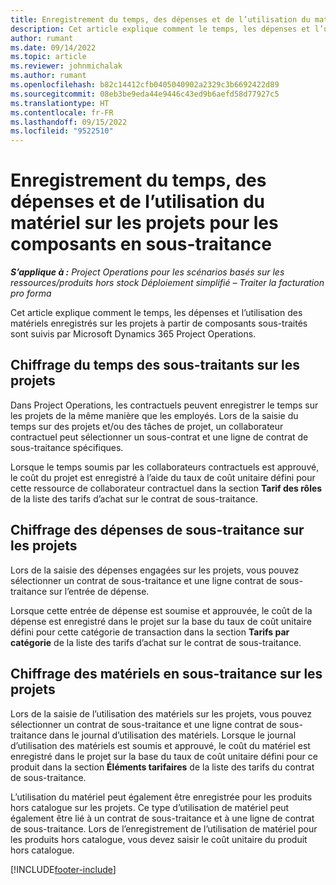 ```yaml
---
title: Enregistrement du temps, des dépenses et de l’utilisation du matériel pour les composants en sous-traitance
description: Cet article explique comment le temps, les dépenses et l’utilisation des matériels enregistrés sur les projets à partir de composants sous-traités sont suivis par Microsoft Dynamics 365 Project Operations.
author: rumant
ms.date: 09/14/2022
ms.topic: article
ms.reviewer: johnmichalak
ms.author: rumant
ms.openlocfilehash: b82c14412cfb0405040902a2329c3b6692422d89
ms.sourcegitcommit: 08eb3be9eda44e9446c43ed9b6aefd58d77927c5
ms.translationtype: HT
ms.contentlocale: fr-FR
ms.lasthandoff: 09/15/2022
ms.locfileid: "9522510"
---
```

# <a name="recording-time-expenses-and-material-usage-on-projects-for-subcontracted-components"></a>Enregistrement du temps, des dépenses et de l’utilisation du matériel sur les projets pour les composants en sous-traitance

_**S’applique à :** Project Operations pour les scénarios basés sur les ressources/produits hors stock Déploiement simplifié – Traiter la facturation pro forma_

Cet article explique comment le temps, les dépenses et l’utilisation des matériels enregistrés sur les projets à partir de composants sous-traités sont suivis par Microsoft Dynamics 365 Project Operations.

## <a name="costing-for-subcontractor-time-on-projects"></a>Chiffrage du temps des sous-traitants sur les projets
Dans Project Operations, les contractuels peuvent enregistrer le temps sur les projets de la même manière que les employés. Lors de la saisie du temps sur des projets et/ou des tâches de projet, un collaborateur contractuel peut sélectionner un sous-contrat et une ligne de contrat de sous-traitance spécifiques.

Lorsque le temps soumis par les collaborateurs contractuels est approuvé, le coût du projet est enregistré à l’aide du taux de coût unitaire défini pour cette ressource de collaborateur contractuel dans la section **Tarif des rôles** de la liste des tarifs d’achat sur le contrat de sous-traitance.

## <a name="costing-for-subcontracted-expenses-on-projects"></a>Chiffrage des dépenses de sous-traitance sur les projets
Lors de la saisie des dépenses engagées sur les projets, vous pouvez sélectionner un contrat de sous-traitance et une ligne contrat de sous-traitance sur l’entrée de dépense. 

Lorsque cette entrée de dépense est soumise et approuvée, le coût de la dépense est enregistré dans le projet sur la base du taux de coût unitaire défini pour cette catégorie de transaction dans la section **Tarifs par catégorie** de la liste des tarifs d’achat sur le contrat de sous-traitance.

## <a name="costing-for-subcontracted-materials-on-projects"></a>Chiffrage des matériels en sous-traitance sur les projets
Lors de la saisie de l’utilisation des matériels sur les projets, vous pouvez sélectionner un contrat de sous-traitance et une ligne contrat de sous-traitance dans le journal d’utilisation des matériels. Lorsque le journal d’utilisation des matériels est soumis et approuvé, le coût du matériel est enregistré dans le projet sur la base du taux de coût unitaire défini pour ce produit dans la section **Éléments tarifaires** de la liste des tarifs du contrat de sous-traitance.

L’utilisation du matériel peut également être enregistrée pour les produits hors catalogue sur les projets. Ce type d’utilisation de matériel peut également être lié à un contrat de sous-traitance et à une ligne de contrat de sous-traitance. Lors de l’enregistrement de l’utilisation de matériel pour les produits hors catalogue, vous devez saisir le coût unitaire du produit hors catalogue. 


[!INCLUDE[footer-include](../../includes/footer-banner.md)]

